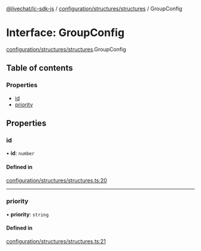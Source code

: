 [@livechat/lc-sdk-js](../README.md) / [configuration/structures/structures](../modules/configuration_structures_structures.md) / GroupConfig

# Interface: GroupConfig

[configuration/structures/structures](../modules/configuration_structures_structures.md).GroupConfig

## Table of contents

### Properties

- [id](configuration_structures_structures.GroupConfig.md#id)
- [priority](configuration_structures_structures.GroupConfig.md#priority)

## Properties

### id

• **id**: `number`

#### Defined in

[configuration/structures/structures.ts:20](https://github.com/livechat/lc-sdk-js/blob/a921f8a/src/configuration/structures/structures.ts#L20)

___

### priority

• **priority**: `string`

#### Defined in

[configuration/structures/structures.ts:21](https://github.com/livechat/lc-sdk-js/blob/a921f8a/src/configuration/structures/structures.ts#L21)
